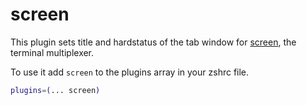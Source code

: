 # screen

This plugin sets title and hardstatus of the tab window for [screen](https://www.gnu.org/software/screen/), the terminal
multiplexer.

To use it add `screen` to the plugins array in your zshrc file.

```zsh
plugins=(... screen)
```
